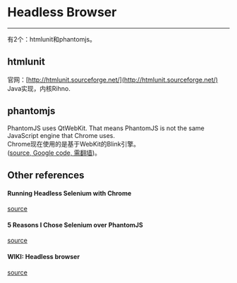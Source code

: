 # Headless Browser
---
有2个：htmlunit和phantomjs。
## htmlunit
官网：[http://htmlunit.sourceforge.net/](http://htmlunit.sourceforge.net/)
Java实现，内核Rihno.


## phantomjs
PhantomJS uses QtWebKit. That means PhantomJS is not the same JavaScript engine that Chrome uses.  
Chrome现在使用的是基于WebKit的Blink引擎。   
([source, Google code, 需翻墙](https://code.google.com/p/phantomjs/issues/detail?id=1074))。

## Other references
#### Running Headless Selenium with Chrome
[source](http://www.chrisle.me/2013/08/running-headless-selenium-with-chrome/)
#### 5 Reasons I Chose Selenium over PhantomJS
[source](http://www.chrisle.me/2013/08/5-reasons-i-chose-selenium-over-phantomjs/)
#### WIKI: Headless browser
[source](http://en.wikipedia.org/wiki/Headless_browser)

